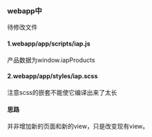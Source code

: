 ### webapp中
待修改文件
#### 1.webapp/app/scripts/iap.js
产品数据为window.iapProducts
#### 2.webapp/app/styles/iap.scss
注意scss的嵌套不能使它编译出来了太长

#### 思路
并非增加新的页面和新的view，只是改变现有view。